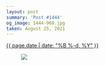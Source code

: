 ```yaml
---
layout: post
summary: 'Post #1444'
og_image: 1444-960.jpg
taken: August 25, 2021
---
```


<div class="post">
 <time>
  <a href="/1444">
   {{ page.date | date: "%B %-d, %Y" }}
  </a>
 </time>
 <a href="/1444">
  <figure data-taken="8/25/2021">
   <img sizes="(min-width: 700px) 50vw, calc(100vw - 2rem)" src="{{ site.assets_url }}/1444-480.jpg" srcset="{{ site.assets_url }}/1444-240.jpg 240w, {{ site.assets_url }}/1444-480.jpg 480w, {{ site.assets_url }}/1444-720.jpg 720w, {{ site.assets_url }}/1444-960.jpg 960w"/>
  </figure>
 </a>
</div>
